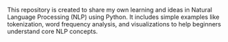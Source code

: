 This repository is created to share my own learning and ideas in Natural Language Processing (NLP) using Python. It includes simple examples like tokenization, word frequency analysis, and visualizations to help beginners understand core NLP concepts.
